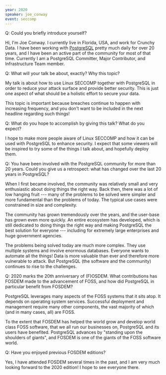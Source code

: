 ```yaml
---
year: 2020
speaker: joe_conway
event: seccomp 
---
```


Q: Could you briefly introduce yourself?

Hi, I'm Joe Conway. I currently live in Florida, USA, and work for
Crunchy Data. I have been working with [PostgreSQL](https://www.postgresql.org/) pretty much daily for
over 20 years, and I have been an active part of the community for most of that
time. Currently I am a PostgreSQL Committer, Major Contributor, and
Infrastructure Team member.

Q: What will your talk be about, exactly? Why this topic?

My talk is about how to use Linux SECCOMP together with PostgreSQL in
order to reduce your attack surface and provide better security. This is
just one aspect of what should be a holistic effort to secure your data.

This topic is important because breaches continue to happen with
increasing frequency, and you don't want to be included in the next
headline regarding such things!

Q: What do you hope to accomplish by giving this talk? What do you expect?

I hope to make more people aware of Linux SECCOMP and how it can be used
with PostgreSQL to enhance security. I expect that some viewers will be
inspired to try some of the things I talk about, and hopefully deploy them.

Q: You have been involved with the PostgreSQL community for more than 20 years. Could you give us a retrospect: what has changed over the last 20 years in PostgreSQL?

When I first became involved, the community was relatively small and very enthusiastic about doing things the right way. Back then, there was a lot of low hanging fruit --- many of the problems to be solved were simpler and more fundamental than the problems of today. The typical use cases were constrained in size and complexity.

The community has grown tremendously over the years, and the user-base
has grown even more quickly. An entire ecosystem has developed, which is
still dedicated to doing things the right way and making PostgreSQL the
best solution for everyone --- including for extremely large enterprises
and huge government agencies.

The problems being solved today are much more complex. They use multiple
systems and involve enormous databases. Everyone wants to automate all
the things! Data is more valuable than ever and therefore more
vulnerable to attack. But PostgreSQL (the software and the community)
continues to rise to the challenges.

Q: 2020 marks the 20th anniversary of (F)OSDEM. What contributions has FOSDEM made to the advancement of FOSS, and how did PostgreSQL in particular benefit from FOSDEM?

PostgreSQL leverages many aspects of the FOSS systems that it sits atop.
It depends on operating system services. Successful deployment and
management require many other components, the vast majority of which
(and in many cases, all) are FOSS.

To the extent that FOSDEM has helped the world grow and develop world
class FOSS software, that we all run our businesses on, PostgreSQL and
its users have benefited. PostgreSQL advances by "standing upon the
shoulders of giants", and FOSDEM is one of the giants of the FOSS
software world.

Q: Have you enjoyed previous FOSDEM editions?

Yes, I have attended FOSDEM several times in the past, and I am very
much looking forward to the 2020 edition! I hope to see everyone there.
